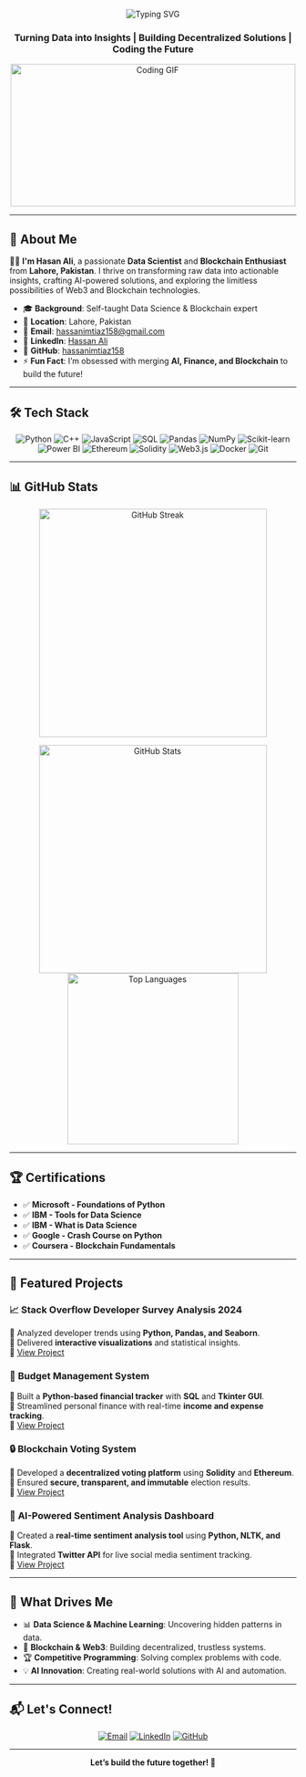 <p align="center">
  <img src="https://readme-typing-svg.herokuapp.com?font=Fira+Code&size=28&pause=1000&color=00FF99¢er=true&vCenter=true&width=500&lines=Hi,+I'm+Hasan+Ali!;Data+Scientist+🚀;Blockchain+Innovator+🔗;Python+Wizard+🐍" alt="Typing SVG" />
</p>

<h3 align="center">Turning Data into Insights | Building Decentralized Solutions | Coding the Future</h3>

<p align="center">
  <img src="https://media.giphy.com/media/L1R1tvI9svkIWwpVYr/giphy.gif" width="500" height="250" alt="Coding GIF"/>
</p>

---

## 🌟 About Me

👨‍💻 **I'm Hasan Ali**, a passionate **Data Scientist** and **Blockchain Enthusiast** from **Lahore, Pakistan**. I thrive on transforming raw data into actionable insights, crafting AI-powered solutions, and exploring the limitless possibilities of Web3 and Blockchain technologies.

- 🎓 **Background**: Self-taught Data Science & Blockchain expert  
- 📍 **Location**: Lahore, Pakistan  
- 📧 **Email**: [hassanimtiaz158@gmail.com](mailto:hassanimtiaz158@gmail.com)  
- 🔗 **LinkedIn**: [Hassan Ali](https://www.linkedin.com/in/hassan-ali-61580629a)  
- 🐙 **GitHub**: [hassanimtiaz158](https://github.com/hassanimtiaz158)  
- ⚡ **Fun Fact**: I’m obsessed with merging **AI, Finance, and Blockchain** to build the future!  

---

## 🛠️ Tech Stack

<p align="center">
  <img src="https://img.shields.io/badge/Python-3776AB?style=flat-square&logo=python&logoColor=white" alt="Python"/>
  <img src="https://img.shields.io/badge/C++-00599C?style=flat-square&logo=c%2B%2B&logoColor=white" alt="C++"/>
  <img src="https://img.shields.io/badge/JavaScript-F7DF1E?style=flat-square&logo=javascript&logoColor=black" alt="JavaScript"/>
  <img src="https://img.shields.io/badge/SQL-4479A1?style=flat-square&logo=postgresql&logoColor=white" alt="SQL"/>
  <img src="https://img.shields.io/badge/Pandas-150458?style=flat-square&logo=pandas&logoColor=white" alt="Pandas"/>
  <img src="https://img.shields.io/badge/NumPy-013243?style=flat-square&logo=numpy&logoColor=white" alt="NumPy"/>
  <img src="https://img.shields.io/badge/Scikit--learn-F7931E?style=flat-square&logo=scikit-learn&logoColor=white" alt="Scikit-learn"/>
  <img src="https://img.shields.io/badge/Power%20BI-F2C811?style=flat-square&logo=powerbi&logoColor=black" alt="Power BI"/>
  <img src="https://img.shields.io/badge/Ethereum-3C3C3D?style=flat-square&logo=ethereum&logoColor=white" alt="Ethereum"/>
  <img src="https://img.shields.io/badge/Solidity-363636?style=flat-square&logo=solidity&logoColor=white" alt="Solidity"/>
  <img src="https://img.shields.io/badge/Web3.js-F16822?style=flat-square&logo=web3dotjs&logoColor=white" alt="Web3.js"/>
  <img src="https://img.shields.io/badge/Docker-2496ED?style=flat-square&logo=docker&logoColor=white" alt="Docker"/>
  <img src="https://img.shields.io/badge/Git-F05032?style=flat-square&logo=git&logoColor=white" alt="Git"/>
</p>

---

## 📊 GitHub Stats

<p align="center">
  <img src="https://github-readme-streak-stats.herokuapp.com/?user=hassanimtiaz158&theme=cobalt&hide_border=true" alt="GitHub Streak" width="400"/>
</p>
<p align="center">
  <img src="https://github-readme-stats.vercel.app/api?username=hassanimtiaz158&show_icons=true&theme=cobalt&hide_border=true" alt="GitHub Stats" width="400"/>
  <img src="https://github-readme-stats.vercel.app/api/top-langs/?username=hassanimtiaz158&layout=compact&theme=cobalt&hide_border=true" alt="Top Languages" width="300"/>
</p>

---

## 🏆 Certifications

- ✅ **Microsoft - Foundations of Python**  
- ✅ **IBM - Tools for Data Science**  
- ✅ **IBM - What is Data Science**  
- ✅ **Google - Crash Course on Python**  
- ✅ **Coursera - Blockchain Fundamentals**  

---

## 🚀 Featured Projects

### 📈 **Stack Overflow Developer Survey Analysis 2024**  
🔹 Analyzed developer trends using **Python, Pandas, and Seaborn**.  
🔹 Delivered **interactive visualizations** and statistical insights.  
🔗 [View Project](https://github.com/hassanimtiaz158/stack-overflow-analysis)  

### 💸 **Budget Management System**  
🔹 Built a **Python-based financial tracker** with **SQL** and **Tkinter GUI**.  
🔹 Streamlined personal finance with real-time **income and expense tracking**.  
🔗 [View Project](https://github.com/hassanimtiaz158/budget-management-system)  

### 🔒 **Blockchain Voting System**  
🔹 Developed a **decentralized voting platform** using **Solidity** and **Ethereum**.  
🔹 Ensured **secure, transparent, and immutable** election results.  
🔗 [View Project](https://github.com/hassanimtiaz158/blockchain-voting-system)  

### 🧠 **AI-Powered Sentiment Analysis Dashboard**  
🔹 Created a **real-time sentiment analysis tool** using **Python, NLTK, and Flask**.  
🔹 Integrated **Twitter API** for live social media sentiment tracking.  
🔗 [View Project](https://github.com/hassanimtiaz158/sentiment-analysis-dashboard)  

---

## 🎯 What Drives Me

- 📊 **Data Science & Machine Learning**: Uncovering hidden patterns in data.  
- 🔗 **Blockchain & Web3**: Building decentralized, trustless systems.  
- 🏆 **Competitive Programming**: Solving complex problems with code.  
- 💡 **AI Innovation**: Creating real-world solutions with AI and automation.  

---

## 📬 Let's Connect!

<p align="center">
  <a href="mailto:hassanimtiaz158@gmail.com"><img src="https://img.shields.io/badge/Email-hassanimtiaz158@gmail.com-red?style=flat-square&logo=gmail&logoColor=white" alt="Email"/></a>
  <a href="https://www.linkedin.com/in/hassan-ali-61580629a"><img src="https://img.shields.io/badge/LinkedIn-Connect-0A66C2?style=flat-square&logo=linkedin&logoColor=white" alt="LinkedIn"/></a>
  <a href="https://github.com/hassanimtiaz158"><img src="https://img.shields.io/badge/GitHub-Follow-181717?style=flat-square&logo=github&logoColor=white" alt="GitHub"/></a>
</p>

---

<p align="center">
  <b>Let’s build the future together! 🚀</b>
</p>
